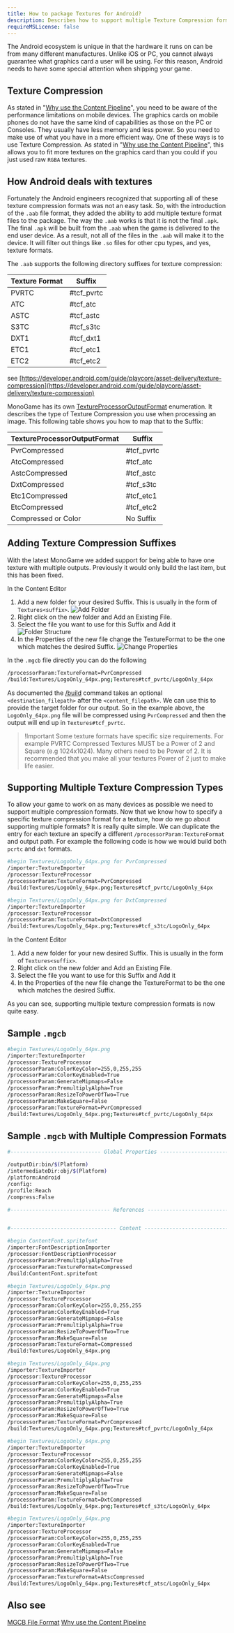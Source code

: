 ```yaml
---
title: How to package Textures for Android?
description: Describes how to support multiple Texture Compression formats for Android.
requireMSLicense: false
---
```


The Android ecosystem is unique in that the hardware it runs on can be from many different manufactures.
Unlike iOS or PC, you cannot always guarantee what graphics card a user will be using. For this reason,
Android needs to have some special attention when shipping your game.

## Texture Compression

As stated in "[Why use the Content Pipeline](https://docs.monogame.net/articles/getting_started/content_pipeline/why_content_pipeline.html)", you need to be aware of the performance limitations on mobile devices.
The graphics cards on mobile phones do not have the same kind of capabilities as those on the PC or Consoles.
They usually have less memory and less power. So you need to make use of what you have in a more efficient way.
One of these ways is to use Texture Compression. As stated in "[Why use the Content Pipeline](https://docs.monogame.net/articles/getting_started/content_pipeline/why_content_pipeline.html)", this allows you to fit more
textures on the graphics card than you could if you just used raw `RGBA` textures.

## How Android deals with textures

Fortunately the Android engineers recognized that supporting all of these texture compression formats
was not an easy task. So, with the introduction of the `.aab` file format, they added the ability to
add multiple texture format files to the package. The way the `.aab` works is that it is not the final
`.apk`. The final `.apk` will be built from the `.aab` when the game is delivered to the end user device.
As a result, not all of the files in the `.aab` will make it to the device. It will filter out things like
`.so` files for other cpu types, and yes, texture formats.

The `.aab` supports the following directory suffixes for texture compression:

| Texture Format | Suffix |
| -------------- | ------ |
| PVRTC | #tcf_pvrtc |
| ATC | #tcf_atc |
| ASTC| #tcf_astc |
| S3TC | #tcf_s3tc |
| DXT1 | #tcf_dxt1 |
| ETC1 | #tcf_etc1 |
| ETC2 | #tcf_etc2 |

see [https://developer.android.com/guide/playcore/asset-delivery/texture-compression](https://developer.android.com/guide/playcore/asset-delivery/texture-compression)

MonoGame has its own [TextureProcessorOutputFormat](https://docs.monogame.net/api/Microsoft.Xna.Framework.Content.Pipeline.Processors.TextureProcessorOutputFormat.html) enumeration. It describes the type of Texture Compression
you use when processing an image. This following table shows you how to map that to the Suffix:

| TextureProcessorOutputFormat | Suffix |
| -------------- | ------ |
| PvrCompressed | #tcf_pvrtc |
| AtcCompressed | #tcf_atc |
| AstcCompressed| #tcf_astc |
| DxtCompressed | #tcf_s3tc |
| Etc1Compressed | #tcf_etc1 |
| EtcCompressed | #tcf_etc2 |
| Compressed or Color | No Suffix |

## Adding Texture Compression Suffixes

With the latest MonoGame we added support for being able to have one texture with multiple outputs.
Previously it would only build the last item, but this has been fixed.

In the Content Editor

1. Add a new folder for your desired Suffix. This is usually in the form of `Textures<suffix>`.
  ![Add Folder](./images/HowTo_PackageTextures_Android_Add.png)
2. Right click on the new folder and Add an Existing File.
3. Select the file you want to use for this Suffix and Add it
   ![Folder Structure](./images/HowTo_PackageTextures_Android_Folder.png)
4. In the Properties of the new file change the TextureFormat to be the one which matches the desired Suffix.
   ![Change Properties](./images/HowTo_PackageTextures_Android_ATSE.png)

In the `.mgcb` file directly you can do the following

```bash
/processorParam:TextureFormat=PvrCompressed
/build:Textures/LogoOnly_64px.png;Textures#tcf_pvrtc/LogoOnly_64px
```

As documented the [/build](https://docs.monogame.net/articles/getting_started/tools/mgcb.html#build-content-file) command takes an optional `<destination_filepath>` after the `<content_filepath>`. We can use this to provide the target folder for our output.
So in the example above, the `LogoOnly_64px.png` file will be compressed using `PvrCompressed` and then the output will end up in `Textures#tcf_pvrtc`.

> !Important
> Some texture formats have specific size requirements. For example PVRTC Compressed Textures MUST be a Power of 2 and Square (e.g 1024x1024).
> Many others need to be Power of 2. It is recommended that you make all your textures Power of 2  just to make life easier.

## Supporting Multiple Texture Compression Types

To allow your game to work on as many devices as possible we need to support multiple compression formats. Now that we know how to specify a specific texture compression format for a texture, how do we go about supporting multiple formats? It is really quite simple. We can duplicate the entry for each texture an specify a different `/processorParam:TextureFormat` and output path. For example the following code is how we would build both `pcrtc` and `dxt` formats.

```bash
#begin Textures/LogoOnly_64px.png for PvrCompressed
/importer:TextureImporter
/processor:TextureProcessor
/processorParam:TextureFormat=PvrCompressed
/build:Textures/LogoOnly_64px.png;Textures#tcf_pvrtc/LogoOnly_64px

#begin Textures/LogoOnly_64px.png for DxtCompressed
/importer:TextureImporter
/processor:TextureProcessor
/processorParam:TextureFormat=DxtCompressed
/build:Textures/LogoOnly_64px.png;Textures#tcf_s3tc/LogoOnly_64px
```

In the Content Editor

1. Add a new folder for your new desired Suffix. This is usually in the form of `Textures<suffix>`.
2. Right click on the new folder and Add an Existing File.
3. Select the file you want to use for this Suffix and Add it
4. In the Properties of the new file change the TextureFormat to be the one which matches the desired Suffix.

As you can see, supporting multiple texture compression formats is now quite easy.

## Sample `.mgcb`

```bash
#begin Textures/LogoOnly_64px.png
/importer:TextureImporter
/processor:TextureProcessor
/processorParam:ColorKeyColor=255,0,255,255
/processorParam:ColorKeyEnabled=True
/processorParam:GenerateMipmaps=False
/processorParam:PremultiplyAlpha=True
/processorParam:ResizeToPowerOfTwo=True
/processorParam:MakeSquare=False
/processorParam:TextureFormat=PvrCompressed
/build:Textures/LogoOnly_64px.png;Textures#tcf_pvrtc/LogoOnly_64px
```

## Sample `.mgcb` with Multiple Compression Formats

```bash
#----------------------------- Global Properties ----------------------------#

/outputDir:bin/$(Platform)
/intermediateDir:obj/$(Platform)
/platform:Android
/config:
/profile:Reach
/compress:False

#-------------------------------- References --------------------------------#


#---------------------------------- Content ---------------------------------#

#begin ContentFont.spritefont
/importer:FontDescriptionImporter
/processor:FontDescriptionProcessor
/processorParam:PremultiplyAlpha=True
/processorParam:TextureFormat=Compressed
/build:ContentFont.spritefont

#begin Textures/LogoOnly_64px.png
/importer:TextureImporter
/processor:TextureProcessor
/processorParam:ColorKeyColor=255,0,255,255
/processorParam:ColorKeyEnabled=True
/processorParam:GenerateMipmaps=False
/processorParam:PremultiplyAlpha=True
/processorParam:ResizeToPowerOfTwo=True
/processorParam:MakeSquare=False
/processorParam:TextureFormat=Compressed
/build:Textures/LogoOnly_64px.png

#begin Textures/LogoOnly_64px.png
/importer:TextureImporter
/processor:TextureProcessor
/processorParam:ColorKeyColor=255,0,255,255
/processorParam:ColorKeyEnabled=True
/processorParam:GenerateMipmaps=False
/processorParam:PremultiplyAlpha=True
/processorParam:ResizeToPowerOfTwo=True
/processorParam:MakeSquare=False
/processorParam:TextureFormat=PvrCompressed
/build:Textures/LogoOnly_64px.png;Textures#tcf_pvrtc/LogoOnly_64px

#begin Textures/LogoOnly_64px.png
/importer:TextureImporter
/processor:TextureProcessor
/processorParam:ColorKeyColor=255,0,255,255
/processorParam:ColorKeyEnabled=True
/processorParam:GenerateMipmaps=False
/processorParam:PremultiplyAlpha=True
/processorParam:ResizeToPowerOfTwo=True
/processorParam:MakeSquare=False
/processorParam:TextureFormat=DxtCompressed
/build:Textures/LogoOnly_64px.png;Textures#tcf_s3tc/LogoOnly_64px

#begin Textures/LogoOnly_64px.png
/importer:TextureImporter
/processor:TextureProcessor
/processorParam:ColorKeyColor=255,0,255,255
/processorParam:ColorKeyEnabled=True
/processorParam:GenerateMipmaps=False
/processorParam:PremultiplyAlpha=True
/processorParam:ResizeToPowerOfTwo=True
/processorParam:MakeSquare=False
/processorParam:TextureFormat=AtscCompressed
/build:Textures/LogoOnly_64px.png;Textures#tcf_atsc/LogoOnly_64px
```

## Also see

[MGCB File Format](https://docs.monogame.net/articles/getting_started/tools/mgcb.html#build-content-file)
[Why use the Content Pipeline](https://docs.monogame.net/articles/getting_started/content_pipeline/why_content_pipeline.html)

